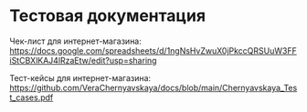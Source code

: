 # Тестовая документация

Чек-лист для интернет-магазина: 
<https://docs.google.com/spreadsheets/d/1ngNsHvZwuX0jPkccQRSUuW3FFiStCBXlKAJ4lRzaEtw/edit?usp=sharing>

Тест-кейсы для интернет-магазина:
<https://github.com/VeraChernyavskaya/docs/blob/main/Chernyavskaya_Test_cases.pdf>
